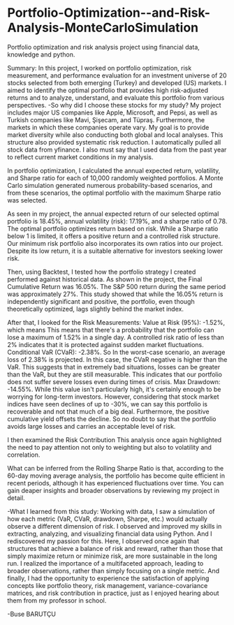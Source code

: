 # Portfolio-Optimization--and-Risk-Analysis-MonteCarloSimulation
Portfolio optimization and risk analysis project using financial data, knowledge and python.

Summary: In this project, I worked on portfolio optimization, risk measurement, and performance evaluation for an investment universe of 20 stocks selected from both emerging (Turkey) and developed (US) markets. I aimed to identify the optimal portfolio that provides high risk-adjusted returns and to analyze, understand, and evaluate this portfolio from various perspectives. 
-So why did I choose these stocks for my study? My project includes major US companies like Apple, Microsoft, and Pepsi, as well as Turkish companies like Mavi, Şişecam, and Tüpraş. Furthermore, the markets in which these companies operate vary. My goal is to provide market diversity while also conducting both global and local analyses. This structure also provided systematic risk reduction. I automatically pulled all stock data from yfinance. I also must say that I used data from the past year to reflect current market conditions in my analysis.

In portfolio optimization, I calculated the annual expected return, volatility, and Sharpe ratio for each of 10,000 randomly weighted portfolios. A Monte Carlo simulation generated numerous probability-based scenarios, and from these scenarios, the optimal portfolio with the maximum Sharpe ratio was selected.

As seen in my project, the annual expected return of our selected optimal portfolio is 18.45%, annual volatility (risk): 17.19%, and a sharpe ratio of 0.78. The optimal portfolio optimizes return based on risk. While a Sharpe ratio below 1 is limited, it offers a positive return and a controlled risk structure. Our minimum risk portfolio also incorporates its own ratios into our project. Despite its low return, it is a suitable alternative for investors seeking lower risk.

Then, using Backtest, I tested how the portfolio strategy I created performed against historical data. As shown in the project, the Final Cumulative Return was 16.05%. The S&P 500 return during the same period was approximately 27%. This study showed that while the 16.05% return is independently significant and positive, the portfolio, even though theoretically optimized, lags slightly behind the market index.

After that, I looked for the Risk Measurements: Value at Risk (95%): -1.52%, which means This means that there's a probability that the portfolio can lose a maximum of 1.52% in a single day. A controlled risk ratio of less than 2% indicates that it is protected against sudden market fluctuations. Conditional VaR (CVaR): -2.38%. So In the worst-case scenario, an average loss of 2.38% is projected. In this case, the CVaR negative is higher than the VaR. This suggests that in extremely bad situations, losses can be greater than the VaR, but they are still measurable. This indicates that our portfolio does not suffer severe losses even during times of crisis. Max Drawdown: -14.55%. While this value isn't particularly high, it's certainly enough to be worrying for long-term investors. However, considering that stock market indices have seen declines of up to -30%, we can say this portfolio is recoverable and not that much of a big deal. Furthermore, the positive cumulative yield offsets the decline. So no doubt to say that the portfolio avoids large losses and carries an acceptable level of risk.

I then examined the Risk Contribution This analysis once again highlighted the need to pay attention not only to weighting but also to volatility and correlation.

What can be inferred from the Rolling Sharpe Ratio is that, according to the 60-day moving average analysis, the portfolio has become quite efficient in recent periods, although it has experienced fluctuations over time.
You can gain deaper insights and broader observations by reviewing my project in detail.

-What I learned from this study:
Working with data, I saw a simulation of how each metric (VaR, CVaR, drawdown, Sharpe, etc.) would actually observe a different dimension of risk.
I observed and improved my skills in extracting, analyzing, and visualizing financial data using Python. And I rediscovered my passion for this.
Here, I observed once again that structures that achieve a balance of risk and reward, rather than those that simply maximize return or minimize risk, are more sustainable in the long run.
I realized the importance of a multifaceted approach, leading to broader observations, rather than simply focusing on a single metric.
And finally, I had the opportunity to experience the satisfaction of applying concepts like portfolio theory, risk management, variance-covariance matrices, and risk contribution in practice, just as I enjoyed hearing about them from my professor in school.

-Buse BARUTÇU
